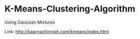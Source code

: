 # K-Means-Clustering-Algorithm
Using Gaussian Mixtures

Link: http://kaavyachinniah.com/kmeans/index.html
